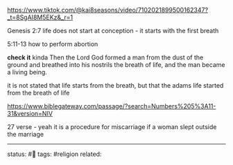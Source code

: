 https://www.tiktok.com/@kai8seasons/video/7102021899500162347?_t=8SgAI8M5EKz&_r=1

Genesis 2:7 life does not start at conception - it starts with the first breath

5:11-13 how to perform abortion

**check it**
kinda 
Then the Lord God formed a man from the dust of the ground and breathed into his nostrils the breath of life, and the man became a living being.

it is not stated that life starts from the breath, but that the adams life started from the breath of life


https://www.biblegateway.com/passage/?search=Numbers%205%3A11-31&version=NIV

27 verse - yeah it is a procedure for miscarriage if a woman slept outside the marriage


---
status: #🌱
tags: #religion 
related: 